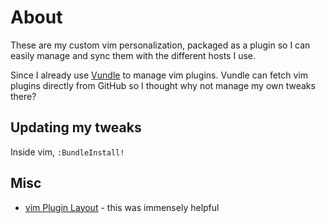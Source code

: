 # About

These are my custom vim personalization, packaged as a plugin so I 
can easily manage and sync them with the different hosts I use. 

Since I already use [Vundle](https://github.com/gmarik/vundle) to manage
vim plugins. Vundle can fetch vim plugins directly from GitHub so I thought
why not manage my own tweaks there? 

## Updating my tweaks

Inside vim, `:BundleInstall!`

## Misc

* [vim Plugin Layout](http://learnvimscriptthehardway.stevelosh.com/chapters/42.html#vimautoload) - this was immensely helpful

